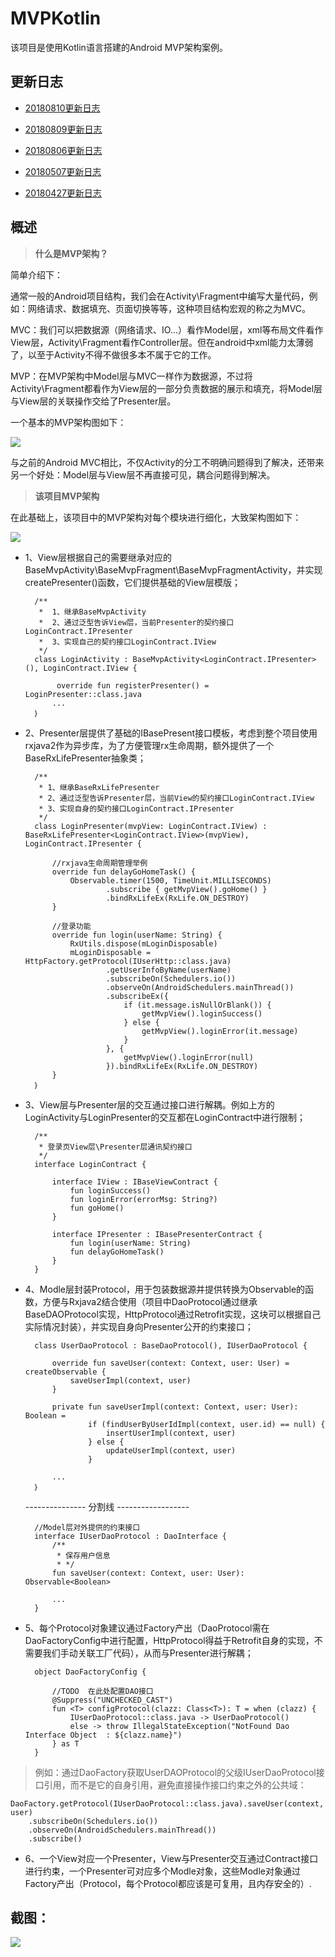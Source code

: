 # MVPKotlin

该项目是使用Kotlin语言搭建的Android MVP架构案例。

## 更新日志

* [20180810更新日志](./updatelog/20180810UpdateLog.md "20180810更新日志")

* [20180809更新日志](./updatelog/20180809UpdateLog.md "20180809更新日志")

* [20180806更新日志](./updatelog/20180806UpdateLog.md "20180806更新日志")

* [20180507更新日志](./updatelog/20180507UpdateLog.md "20180507更新日志")

* [20180427更新日志](./updatelog/20180427UpdateLog.md "20180427更新日志")


## 概述

>**什么是MVP架构？**

简单介绍下：

通常一般的Android项目结构，我们会在Activity\Fragment中编写大量代码，例如：网络请求、数据填充、页面切换等等，这种项目结构宏观的称之为MVC。

MVC：我们可以把数据源（网络请求、IO...）看作Model层，xml等布局文件看作View层，Activity\Fragment看作Controller层。但在android中xml能力太薄弱了，以至于Activity不得不做很多本不属于它的工作。

MVP：在MVP架构中Model层与MVC一样作为数据源，不过将Activity\Fragment都看作为View层的一部分负责数据的展示和填充，将Model层与View层的关联操作交给了Presenter层。

一个基本的MVP架构图如下：

![](https://i.imgur.com/08WQWqx.png)

与之前的Android MVC相比，不仅Activity的分工不明确问题得到了解决，还带来另一个好处：Model层与View层不再直接可见，耦合问题得到解决。

>**该项目MVP架构**

在此基础上，该项目中的MVP架构对每个模块进行细化，大致架构图如下：

![](https://i.imgur.com/3s4t67g.png)

* 1、View层根据自己的需要继承对应的BaseMvpActivity\BaseMvpFragment\BaseMvpFragmentActivity，并实现createPresenter()函数，它们提供基础的View层模版；
		
		/**
		 *  1、继承BaseMvpActivity
		 *  2、通过泛型告诉View层，当前Presenter的契约接口LoginContract.IPresenter
		 *  3、实现自己的契约接口LoginContract.IView
		 */
		class LoginActivity : BaseMvpActivity<LoginContract.IPresenter>(), LoginContract.IView {
		
		     override fun registerPresenter() = LoginPresenter::class.java
			...
		｝	


* 2、Presenter层提供了基础的IBasePresent接口模板，考虑到整个项目使用rxjava2作为异步库，为了方便管理rx生命周期，额外提供了一个BaseRxLifePresenter抽象类；
		
		/**
		 * 1、继承BaseRxLifePresenter
		 * 2、通过泛型告诉Presenter层，当前View的契约接口LoginContract.IView
		 * 3、实现自身的契约接口LoginContract.IPresenter
		 */
		class LoginPresenter(mvpView: LoginContract.IView) : BaseRxLifePresenter<LoginContract.IView>(mvpView), LoginContract.IPresenter {
			
			//rxjava生命周期管理举例
		    override fun delayGoHomeTask() {
		        Observable.timer(1500, TimeUnit.MILLISECONDS)
		                .subscribe { getMvpView().goHome() }
		                .bindRxLifeEx(RxLife.ON_DESTROY)
		    }
				
			//登录功能
		    override fun login(userName: String) {
		        RxUtils.dispose(mLoginDisposable)
		        mLoginDisposable = HttpFactory.getProtocol(IUserHttp::class.java)
						.getUserInfoByName(userName)
		                .subscribeOn(Schedulers.io())
		                .observeOn(AndroidSchedulers.mainThread())
		                .subscribeEx({
		                    if (it.message.isNullOrBlank()) {
		                        getMvpView().loginSuccess()
		                    } else {
		                        getMvpView().loginError(it.message)
		                    }
		                }, {
		                    getMvpView().loginError(null)
		                }).bindRxLifeEx(RxLife.ON_DESTROY)
		    }
		｝

* 3、View层与Presenter层的交互通过接口进行解耦。例如上方的LoginActivity与LoginPresenter的交互都在LoginContract中进行限制；

		/**
		 * 登录页View层\Presenter层通讯契约接口
		 */
		interface LoginContract {
		
		    interface IView : IBaseViewContract {
		        fun loginSuccess()
		        fun loginError(errorMsg: String?)
		        fun goHome()
		    }
		
		    interface IPresenter : IBasePresenterContract {
		        fun login(userName: String)
		        fun delayGoHomeTask()
		    }
		}


* 4、Modle层封装Protocol，用于包装数据源并提供转换为Observable的函数，方便与Rxjava2结合使用（项目中DaoProtocol通过继承BaseDAOProtocol实现，HttpProtocol通过Retrofit实现，这块可以根据自己实际情况封装），并实现自身向Presenter公开的约束接口；

		class UserDaoProtocol : BaseDaoProtocol(), IUserDaoProtocol {
		
		    override fun saveUser(context: Context, user: User) = createObservable {
		        saveUserImpl(context, user)
		    }
		
		    private fun saveUserImpl(context: Context, user: User): Boolean =
		            if (findUserByUserIdImpl(context, user.id) == null) {
		                insertUserImpl(context, user)
		            } else {
		                updateUserImpl(context, user)
		            }
			
			...
		｝

	--------------- 分割线 ------------------
		
		//Model层对外提供的约束接口
		interface IUserDaoProtocol : DaoInterface {
		    /**
		     * 保存用户信息
		     * */
		    fun saveUser(context: Context, user: User): Observable<Boolean>

			...
		}

* 5、每个Protocol对象建议通过Factory产出（DaoProtocol需在DaoFactoryConfig中进行配置，HttpProtocol得益于Retrofit自身的实现，不需要我们手动关联工厂代码），从而与Presenter进行解耦；
	
		object DaoFactoryConfig {
		
		    //TODO  在此处配置DAO接口
		    @Suppress("UNCHECKED_CAST")
		    fun <T> configProtocol(clazz: Class<T>): T = when (clazz) {
		        IUserDaoProtocol::class.java -> UserDaoProtocol()
		        else -> throw IllegalStateException("NotFound Dao Interface Object  : ${clazz.name}")
		    } as T
		}

> 例如：通过DaoFactory获取UserDAOProtocol的父级IUserDaoProtocol接口引用，而不是它的自身引用，避免直接操作接口约束之外的公共域：

    DaoFactory.getProtocol(IUserDaoProtocol::class.java).saveUser(context, user)
        .subscribeOn(Schedulers.io())
        .observeOn(AndroidSchedulers.mainThread())
        .subscribe()

		


* 6、一个View对应一个Presenter，View与Presenter交互通过Contract接口进行约束，一个Presenter可对应多个Modle对象，这些Modle对象通过Factory产出（Protocol，每个Protocol都应该是可复用，且内存安全的）.


## 截图：

![](/gif/anim.gif)
